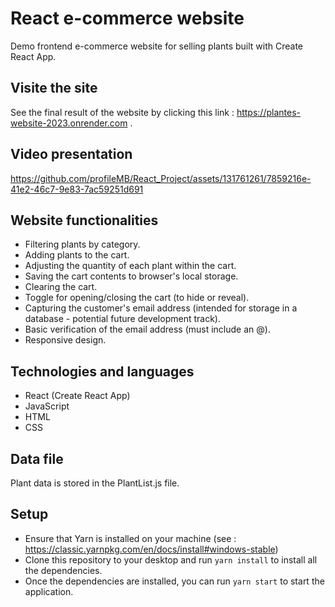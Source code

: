 
# React e-commerce website
Demo frontend e-commerce website for selling plants built with Create React App.

## Visite the site
See the final result of the website by clicking this link : https://plantes-website-2023.onrender.com .

## Video presentation
https://github.com/profileMB/React_Project/assets/131761261/7859216e-41e2-46c7-9e83-7ac59251d691



## Website functionalities
- Filtering plants by category.
- Adding plants to the cart.
- Adjusting the quantity of each plant within the cart.
- Saving the cart contents to browser's local storage.
- Clearing the cart.
- Toggle for opening/closing the cart (to hide or reveal).
- Capturing the customer's email address (intended for storage in a database - potential future development track).
- Basic verification of the email address (must include an @).
- Responsive design.

## Technologies and languages
- React (Create React App)
- JavaScript
- HTML
- CSS

## Data file
Plant data is stored in the PlantList.js file.

## Setup
- Ensure that Yarn is installed on your machine (see : https://classic.yarnpkg.com/en/docs/install#windows-stable)
- Clone this repository to your desktop and run `yarn install` to install all the dependencies.
- Once the dependencies are installed, you can run `yarn start` to start the application. 
